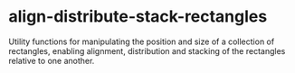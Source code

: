 # align-distribute-stack-rectangles
Utility functions for manipulating the position and size of a collection of rectangles, enabling alignment, distribution and stacking of the rectangles relative to one another.
